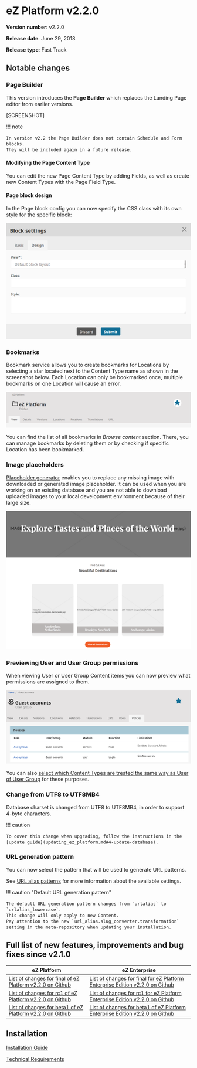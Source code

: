 # eZ Platform v2.2.0

**Version number**: v2.2.0

**Release date**: June 29, 2018

**Release type**: Fast Track

## Notable changes

### Page Builder

This version introduces the **Page Builder** which replaces the Landing Page editor from earlier versions.

[SCREENSHOT]

!!! note

    In version v2.2 the Page Builder does not contain Schedule and Form blocks.
    They will be included again in a future release.

#### Modifying the Page Content Type

You can edit the new Page Content Type by adding Fields, as well as create new Content Types with the Page Field Type.

#### Page block design

In the Page block config you can now specify the CSS class with its own style for the specific block:

![Setting the styling in Block configuration](img/2.2_block_settings_styling.png)

### Bookmarks

Bookmark service allows you to create bookmarks for Locations by selecting a star located next to the Content Type name as shown in the screenshot below. Each Location can only be bookmarked once, multiple bookmarks on one Location will cause an error. 

![Bookmark](img/bookmark.png)

You can find the list of all bookmarks in *Browse content* section. There, you can manage bookmarks by deleting them or by checking if specific Location has been bookmarked.

### Image placeholders

[Placeholder generator](../guide/images.md#setting-placeholder-generator) enables you to replace any missing image with downloaded or generated image placeholder. It can be used when you are working on an existing database and you are not able to download uploaded images to your local development environment because of their large size.

![Placeholder GenericProvider](img/placeholder_generic_provider.png)

### Previewing User and User Group permissions

When viewing User or User Group Content items you can now preview what permissions are assigned to them.

![Preview of permissions assigned to a User](img/2.2_permissions_in_user_view.png)

You can also [select which Content Types are treated the same way as User of User Group](../guide/configuration.md#user-identifiers) for these purposes.

### Change from UTF8 to UTF8MB4

Database charset is changed from UTF8 to UTF8MB4, in order to support 4-byte characters.

!!! caution

    To cover this change when upgrading, follow the instructions in the [update guide](updating_ez_platform.md#4-update-database).

### URL generation pattern

You can now select the pattern that will be used to generate URL patterns.

See [URL alias patterns](../guide/url_management.md#url-alias-patterns) for more information about the available settings.

!!! caution "Default URL generation pattern"

    The default URL generation pattern changes from `urlalias` to `urlalias_lowercase`.
    This change will only apply to new Content.
    Pay attention to the new `url_alias.slug_converter.transformation` setting in the meta-repository when updating your installation.

## Full list of new features, improvements and bug fixes since v2.1.0

| eZ Platform   | eZ Enterprise  |
|--------------|------------|
| [List of changes for final of eZ Platform v2.2.0 on Github](https://github.com/ezsystems/ezplatform/releases/tag/v2.2.0) | [List of changes for final for eZ Platform Enterprise Edition v2.2.0 on Github](https://github.com/ezsystems/ezplatform-ee/releases/tag/v2.2.0) |
| [List of changes for rc1 of eZ Platform v2.2.0 on Github](https://github.com/ezsystems/ezplatform/releases/tag/v2.2.0-rc1) | [List of changes for rc1 for eZ Platform Enterprise Edition v2.2.0 on Github](https://github.com/ezsystems/ezplatform-ee/releases/tag/v2.2.0-rc1) |
| [List of changes for beta1 of eZ Platform v2.2.0 on Github](https://github.com/ezsystems/ezplatform/releases/tag/v2.2.0-beta1) | [List of changes for beta1 of eZ Platform Enterprise Edition v2.2.0 on Github](https://github.com/ezsystems/ezplatform-ee/releases/tag/v2.2.0-beta1) |

## Installation

[Installation Guide](../getting_started/install_ez_platform.md)

[Technical Requirements](../getting_started/requirements_and_system_configuration.md)
